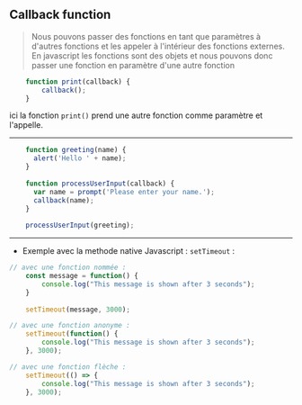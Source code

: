 Callback function
-
> Nous pouvons passer des fonctions en tant que paramètres à d'autres fonctions et les appeler à l'intérieur des fonctions externes.
> En javascript les fonctions sont des objets et nous pouvons donc passer une fonction en paramètre d'une autre fonction
````javascript
    function print(callback) {  
        callback();
    }
````
ici la fonction ``print()`` prend une autre fonction comme paramètre et l'appelle.

---
````javascript
    function greeting(name) {
      alert('Hello ' + name);
    }
    
    function processUserInput(callback) {
      var name = prompt('Please enter your name.');
      callback(name);
    }
    
    processUserInput(greeting);
````
---
- Exemple avec la methode native Javascript : ``setTimeout`` :
````javascript
// avec une fonction nommée :
    const message = function() {  
        console.log("This message is shown after 3 seconds");
    }
     
    setTimeout(message, 3000);
````
````javascript
// avec une fonction anonyme :
    setTimeout(function() {  
        console.log("This message is shown after 3 seconds");
    }, 3000);
````
````javascript
// avec une fonction flèche :
    setTimeout(() => { 
        console.log("This message is shown after 3 seconds");
    }, 3000);
````

